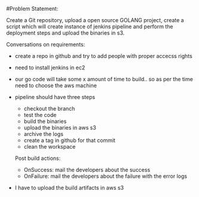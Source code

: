 #Problem Statement:

Create a Git repository, upload a open source GOLANG project, create a  script which will create instance of jenkins pipeline and perform the deployment steps and upload the binaries in s3.


Conversations on requirements:

 - create a repo in github and try to add people with proper accecss rights
 - need to install jenkins in ec2
 - our go code will take some x amount of time to build.. so as per the time need to choose the aws machine
 - pipeline should have three steps 
      - checkout the branch
      - test the code
      - build the binaries
      - upload the binaries in aws s3
      - archive the logs
      - create a tag in github for that commit
      - clean the workspace

     Post build actions: 
      - OnSuccess: mail the developers about the success
      - OnFailure: mail the developers about the failure with the error logs
 - I have to upload the build artifacts in aws s3

